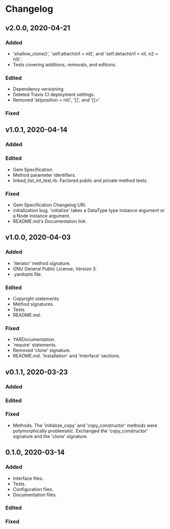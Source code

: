 # Changelog

## v2.0.0, 2020-04-21

### Added

- 'shallow_clone()', 'self.attach(n1 = nil)', and 'self.detach(n1 = nil, n2
 = nil)'.
- Tests covering additions, removals, and editions.

### Edited

- Dependency versioning.
- Deleted Travis CI deployment settings.
- Removed 'at(position = nil)', '[]', and '[]='.

### Fixed

## v1.0.1, 2020-04-14

### Added

### Edited

- Gem Specification.
- Method parameter identifiers.
- linked_list_int_test.rb. Factored public and private method tests.

### Fixed

- Gem Specification Changelog URI.
- initialization bug. 'initialize' takes a DataType type instance argument or
 a Node instance argument.
- README.md's Documentation link.

## v1.0.0, 2020-04-03

### Added

- 'iterator' method signature.
- GNU General Public License, Version 3.
- .yardopts file.

### Edited

- Copyright statements.
- Method signatures.
- Tests.
- README.md.

### Fixed

- YARDocumentation.
- 'require' statements.
- Removed 'clone' signature.
- README.md. 'Installation' and 'Interface' sections.

## v0.1.1, 2020-03-23

### Added

### Edited

### Fixed

- Methods. The 'initialize_copy' and 'copy_constructor' methods were
 polymorphically problematic. Exchanged the 'copy_constructor' signature and
  the 'clone' signature.

## 0.1.0, 2020-03-14

### Added

- Interface files.
- Tests.
- Configuration files.
- Documentation files.

### Edited

### Fixed
